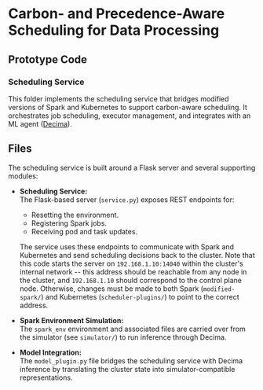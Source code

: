 # Carbon- and Precedence-Aware Scheduling for Data Processing
## Prototype Code 
### Scheduling Service

This folder implements the scheduling service that bridges modified versions of Spark and Kubernetes to support carbon-aware scheduling. It orchestrates job scheduling, executor management, and integrates with an ML agent ([Decima](https://web.mit.edu/decima/)).

## Files

The scheduling service is built around a Flask server and several supporting modules:

- **Scheduling Service:**  
  The Flask-based server (`service.py`) exposes REST endpoints for:
  - Resetting the environment.
  - Registering Spark jobs.
  - Receiving pod and task updates.
  
  The service uses these endpoints to communicate with Spark and Kubernetes and send scheduling decisions back to the cluster.  Note that this code starts the server on `192.168.1.10:14040` within the cluster's internal network -- this address should be reachable from any node in the cluster, and `192.168.1.10` should correspond to the control plane node.  Otherwise, changes must be made to both Spark (`modified-spark/`) and Kubernetes (`scheduler-plugins/`) to point to the correct address.
  
- **Spark Environment Simulation:**  
  The `spark_env` environment and associated files are carried over from the simulator (see `simulator/`) to run inference through Decima.

- **Model Integration:**  
  The `model_plugin.py` file bridges the scheduling service with Decima inference by translating the cluster state into simulator-compatible representations.


